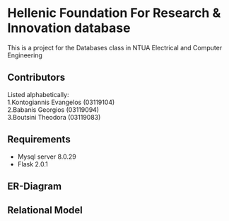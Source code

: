 # Hellenic Foundation For Research & Innovation database
This is a project for the Databases class in NTUA Electrical and Computer Engineering

## Contributors
Listed alphabetically: <br />
1.Kontogiannis Evangelos (03119104)<br />
2.Babanis Georgios (03119094)<br />
3.Boutsini Theodora (03119083)<br />

## Requirements
- Mysql server 8.0.29	
- Flask 2.0.1

## ER-Diagram



## Relational Model

